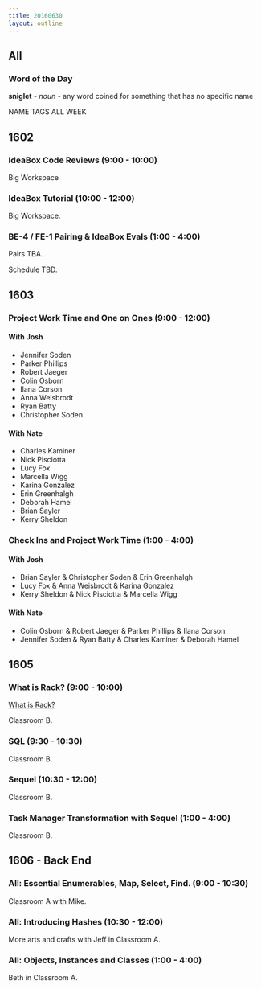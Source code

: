 ```yaml
---
title: 20160630
layout: outline
---
```


## All

### Word of the Day

**sniglet** - _noun_ - any word coined for something that has no specific name

NAME TAGS ALL WEEK


## 1602

### IdeaBox Code Reviews (9:00 - 10:00)

Big Workspace

### IdeaBox Tutorial (10:00 - 12:00)

Big Workspace.

### BE-4 / FE-1 Pairing & IdeaBox Evals (1:00 - 4:00)

Pairs TBA.

Schedule TBD.


## 1603

### Project Work Time and One on Ones (9:00 - 12:00)

#### With Josh

* Jennifer Soden
* Parker Phillips
* Robert Jaeger
* Colin Osborn
* Ilana Corson
* Anna Weisbrodt
* Ryan Batty
* Christopher Soden

#### With Nate

* Charles Kaminer
* Nick Pisciotta
* Lucy Fox
* Marcella Wigg
* Karina Gonzalez
* Erin Greenhalgh
* Deborah Hamel
* Brian Sayler
* Kerry Sheldon

### Check Ins and Project Work Time (1:00 - 4:00)

#### With Josh

- Brian Sayler & Christopher Soden & Erin Greenhalgh
- Lucy Fox & Anna Weisbrodt & Karina Gonzalez
- Kerry Sheldon & Nick Pisciotta & Marcella Wigg

#### With Nate

- Colin Osborn & Robert Jaeger & Parker Phillips & Ilana Corson
- Jennifer Soden & Ryan Batty & Charles Kaminer & Deborah Hamel

## 1605

### What is Rack? (9:00 - 10:00)

[What is Rack?](https://www.youtube.com/watch?v=HEXWRTEbj1I)

Classroom B.

### SQL (9:30 - 10:30)

Classroom B.

### Sequel (10:30 - 12:00)

Classroom B.

### Task Manager Transformation with Sequel (1:00 - 4:00)

Classroom B.


## 1606 - Back End

### All: Essential Enumerables, Map, Select, Find. (9:00 - 10:30)

Classroom A with Mike.

### All: Introducing Hashes (10:30 - 12:00)

More arts and crafts with Jeff in Classroom A.

### All: Objects, Instances and Classes (1:00 - 4:00)

Beth in Classroom A.

